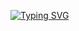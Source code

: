 <a href="https://git.io/typing-svg"><img src="https://readme-typing-svg.herokuapp.com?font=Press+Start+2P&size=31&pause=1000&color=F71549&background=8C50A500&center=true&vCenter=true&width=462&height=59&lines=Hello+there+%F0%9F%91%8B;I+am+Lamyaa+Alghaihab" alt="Typing SVG" /></a>
